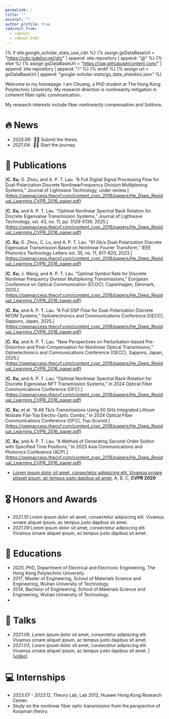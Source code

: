 ```yaml
---
permalink: /
title: ""
excerpt: ""
author_profile: true
redirect_from: 
  - /about/
  - /about.html
---
```


{% if site.google_scholar_stats_use_cdn %}
{% assign gsDataBaseUrl = "https://cdn.jsdelivr.net/gh/" | append: site.repository | append: "@" %}
{% else %}
{% assign gsDataBaseUrl = "https://raw.githubusercontent.com/" | append: site.repository | append: "/" %}
{% endif %}
{% assign url = gsDataBaseUrl | append: "google-scholar-stats/gs_data_shieldsio.json" %}

<span class='anchor' id='about-me'></span>

Welcome to my homepage. I am Chuang, a PhD student at The Hong Kong Polytechnic University. My research direction is nonlinearity mitigation in coherent fiber optic communication.

My research interests include fiber nonlinearity compensation and Solitons.


# 🔥 News
- *2025.06*: &nbsp;🎉🎉 Submit the thesis. 
- *2021.04*: &nbsp;🎉🎉 Start the journey. 

# 📝 Publications 
<!--
<div class='paper-box'><div class='paper-box-image'><div><div class="badge">CVPR 2016</div><img src='images/500x300.png' alt="sym" width="100%"></div></div>
<div class='paper-box-text' markdown="1">
-->

[**C. Xu**, G. Zhou, and A. P. T. Lau. “A Full Digital Signal Processing Flow for Dual-Polarization Discrete NonlinearFrequency Division Multiplexing Systems,” Journal of Lightwave Technology, under review.]
(https://openaccess.thecvf.com/content_cvpr_2016/papers/He_Deep_Residual_Learning_CVPR_2016_paper.pdf)

[**C. Xu**, and A. P. T. Lau. “Optimal Nonlinear Spectral Back Rotation for Discrete Eigenvalue Transmission Systems,” Journal of Lightwave Technology, vol. 43, no. 11, pp. 5129-5139, 2025.]
(https://openaccess.thecvf.com/content_cvpr_2016/papers/He_Deep_Residual_Learning_CVPR_2016_paper.pdf)

[**C. Xu**, G. Zhou, C. Lu, and A. P. T. Lau. “81 Gb/s Dual-Polarization Discrete Eigenvalue Transmission Based on Nonlinear Fourier Transform,” IEEE Photonics Technology Letters vol. 35, no. 11, 617-620, 2023.]
(https://openaccess.thecvf.com/content_cvpr_2016/papers/He_Deep_Residual_Learning_CVPR_2016_paper.pdf)

[**C. Xu**, J. Wang, and A. P. T. Lau. “Optimal Symbol Rate for Discrete Nonlinear Frequency Division Multiplexing Transmissions,” European Conference on Optical Communication (ECOC), Copenhagen, Denmark, 2025.]
(https://openaccess.thecvf.com/content_cvpr_2016/papers/He_Deep_Residual_Learning_CVPR_2016_paper.pdf)

[**C. Xu**, and A. P. T. Lau. “A Full DSP Flow for Dual-Polarization Discrete NFDM Systems,” Optoelectronics and Communications Conference (OECC), Sapporo, Japan, 2025.]
(https://openaccess.thecvf.com/content_cvpr_2016/papers/He_Deep_Residual_Learning_CVPR_2016_paper.pdf)

[**C. Xu**, and A. P. T. Lau. “New Perspectives on Perturbation-based Pre-Distortion and Post-Compensation for Nonlinear Optical Transmission,” Optoelectronics and Communications Conference (OECC), Sapporo, Japan, 2025.]
(https://openaccess.thecvf.com/content_cvpr_2016/papers/He_Deep_Residual_Learning_CVPR_2016_paper.pdf)

[**C. Xu**, and A. P. T. Lau. “Optimal Nonlinear Spectral Back-Rotation for Discrete Eigenvalue NFT Transmission Systems,” In 2024 Optical Fiber Communications Conference (OFC).]
(https://openaccess.thecvf.com/content_cvpr_2016/papers/He_Deep_Residual_Learning_CVPR_2016_paper.pdf)

[**C. Xu**, et al. “6.48 Tb/s Transmissions Using 50 GHz Integrated Lithium Niobate Flat-Top Electro-Optic Combs,” In 2024 Optical Fiber Communications Conference (OFC), Top-Scored.]
(https://openaccess.thecvf.com/content_cvpr_2016/papers/He_Deep_Residual_Learning_CVPR_2016_paper.pdf)

[**C. Xu**, and A. P. T. Lau. “A Method of Generating Second-Order Soliton with Specified Time Positions,” In 2023 Asia Communications and Photonics Conference (ACP).]
(https://openaccess.thecvf.com/content_cvpr_2016/papers/He_Deep_Residual_Learning_CVPR_2016_paper.pdf)

- [Lorem ipsum dolor sit amet, consectetur adipiscing elit. Vivamus ornare aliquet ipsum, ac tempus justo dapibus sit amet](https://github.com), A, B, C, **CVPR 2020**

# 🎖 Honors and Awards
- *2021.10* Lorem ipsum dolor sit amet, consectetur adipiscing elit. Vivamus ornare aliquet ipsum, ac tempus justo dapibus sit amet. 
- *2021.09* Lorem ipsum dolor sit amet, consectetur adipiscing elit. Vivamus ornare aliquet ipsum, ac tempus justo dapibus sit amet. 

# 📖 Educations
- *2025*, PhD, Department of Electrical and Electronic Engineering, The Hong Kong Polytechnic University. 
- *2017*, Master of Engineering, School of Materials Science and Engineering, Wuhan University of Technology. 
- *2014*, Bachelor of Engineering, School of Materials Science and Engineering, Wuhan University of Technology.
- 
# 💬 Talks
- *2021.06*, Lorem ipsum dolor sit amet, consectetur adipiscing elit. Vivamus ornare aliquet ipsum, ac tempus justo dapibus sit amet. 
- *2021.03*, Lorem ipsum dolor sit amet, consectetur adipiscing elit. Vivamus ornare aliquet ipsum, ac tempus justo dapibus sit amet.  \| [\[video\]](https://github.com/)

# 💻 Internships
- *2023.07 - 2023.12*, Theory Lab, Lab 2012, Huawei Hong Kong Research Center.
- Study on the nonlinear fiber optic transmission from the perspective of Koopman theory.
